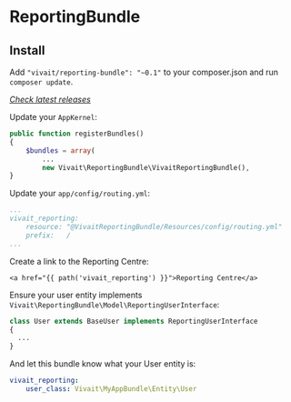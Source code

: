 ReportingBundle
===============

## Install

Add `"vivait/reporting-bundle": "~0.1"` to your composer.json and run `composer update`.

[*Check latest releases*](https://github.com/vivait/ReportingBundle/releases)

Update your `AppKernel`:
```php
public function registerBundles()
{
    $bundles = array(
        ...
        new Vivait\ReportingBundle\VivaitReportingBundle(),
}
```

Update your `app/config/routing.yml`:
```yaml
...
vivait_reporting:
    resource: "@VivaitReportingBundle/Resources/config/routing.yml"
    prefix:   /
...
```

Create a link to the Reporting Centre:
```twig
<a href="{{ path('vivait_reporting') }}">Reporting Centre</a>
```

Ensure your user entity implements `Vivait\ReportingBundle\Model\ReportingUserInterface`:

```php
class User extends BaseUser implements ReportingUserInterface
{
  ...
}
```

And let this bundle know what your User entity is:

```yaml
vivait_reporting:
    user_class: Vivait\MyAppBundle\Entity\User
```
